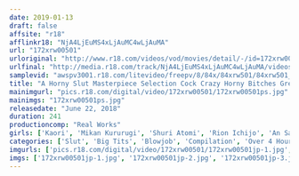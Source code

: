```yaml
---
date: 2019-01-13
draft: false
affsite: "r18"
afflinkr18: "NjA4LjEuMS4xLjAuMC4wLjAuMA"
url: "172xrw00501"
urloriginal: "http://www.r18.com/videos/vod/movies/detail/-/id=172xrw00501"
urlfinal: "http://media.r18.com/track/NjA4LjEuMS4xLjAuMC4wLjAuMA/videos/vod/movies/detail/-/id=172xrw00501"
samplevid: "awspv3001.r18.com/litevideo/freepv/8/84x/84xrw501/84xrw501_dmb_w.mp4"
title: "A Horny Slut Masterpiece Selection Cock Crazy Horny Bitches Greatest Hits Selection 2"
mainimgurl: "pics.r18.com/digital/video/172xrw00501/172xrw00501ps.jpg"
mainimgs: "172xrw00501ps.jpg"
releasedate: "June 22, 2018"
duration: 241
productioncomp: "Real Works"
girls: ['Kaori', 'Mikan Kururugi', 'Shuri Atomi', 'Rion Ichijo', 'An Sasakura', 'Yuri Nikaido', 'Miyu Kanade']
categories: ['Slut', 'Big Tits', 'Blowjob', 'Compilation', 'Over 4 Hours', 'Hi-Def']
imgurls: ['pics.r18.com/digital/video/172xrw00501/172xrw00501jp-1.jpg', 'pics.r18.com/digital/video/172xrw00501/172xrw00501jp-2.jpg', 'pics.r18.com/digital/video/172xrw00501/172xrw00501jp-3.jpg', 'pics.r18.com/digital/video/172xrw00501/172xrw00501jp-4.jpg', 'pics.r18.com/digital/video/172xrw00501/172xrw00501jp-5.jpg', 'pics.r18.com/digital/video/172xrw00501/172xrw00501jp-6.jpg', 'pics.r18.com/digital/video/172xrw00501/172xrw00501jp-7.jpg', 'pics.r18.com/digital/video/172xrw00501/172xrw00501jp-8.jpg', 'pics.r18.com/digital/video/172xrw00501/172xrw00501jp-9.jpg', 'pics.r18.com/digital/video/172xrw00501/172xrw00501jp-10.jpg', 'pics.r18.com/digital/video/172xrw00501/172xrw00501jp-11.jpg', 'pics.r18.com/digital/video/172xrw00501/172xrw00501jp-12.jpg', 'pics.r18.com/digital/video/172xrw00501/172xrw00501jp-13.jpg', 'pics.r18.com/digital/video/172xrw00501/172xrw00501jp-14.jpg', 'pics.r18.com/digital/video/172xrw00501/172xrw00501jp-15.jpg', 'pics.r18.com/digital/video/172xrw00501/172xrw00501jp-16.jpg', 'pics.r18.com/digital/video/172xrw00501/172xrw00501jp-17.jpg', 'pics.r18.com/digital/video/172xrw00501/172xrw00501jp-18.jpg', 'pics.r18.com/digital/video/172xrw00501/172xrw00501jp-19.jpg', 'pics.r18.com/digital/video/172xrw00501/172xrw00501jp-20.jpg']
imgs: ['172xrw00501jp-1.jpg', '172xrw00501jp-2.jpg', '172xrw00501jp-3.jpg', '172xrw00501jp-4.jpg', '172xrw00501jp-5.jpg', '172xrw00501jp-6.jpg', '172xrw00501jp-7.jpg', '172xrw00501jp-8.jpg', '172xrw00501jp-9.jpg', '172xrw00501jp-10.jpg', '172xrw00501jp-11.jpg', '172xrw00501jp-12.jpg', '172xrw00501jp-13.jpg', '172xrw00501jp-14.jpg', '172xrw00501jp-15.jpg', '172xrw00501jp-16.jpg', '172xrw00501jp-17.jpg', '172xrw00501jp-18.jpg', '172xrw00501jp-19.jpg', '172xrw00501jp-20.jpg']
---
```

